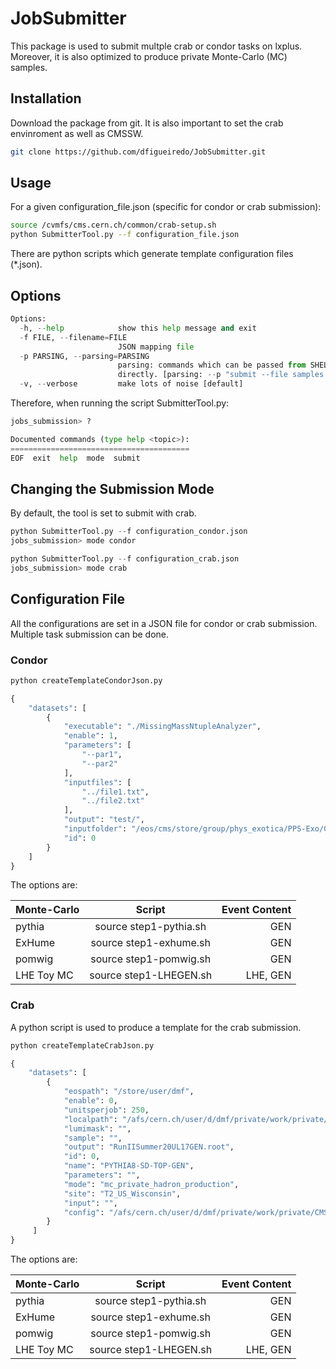 # JobSubmitter

This package is used to submit multple crab or condor tasks on lxplus. Moreover, it is also optimized to produce private Monte-Carlo (MC) samples. 

## Installation

Download the package from git. It is also important to set the crab envinroment as well as CMSSW. 

```bash
git clone https://github.com/dfigueiredo/JobSubmitter.git
```

## Usage

For a given configuration_file.json (specific for condor or crab submission):

```bash
source /cvmfs/cms.cern.ch/common/crab-setup.sh
python SubmitterTool.py --f configuration_file.json
```
There are python scripts which generate template configuration files (*.json).

## Options

```python
Options:
  -h, --help            show this help message and exit
  -f FILE, --filename=FILE
                        JSON mapping file
  -p PARSING, --parsing=PARSING
                        parsing: commands which can be passed from SHELL
                        directly. [parsing: --p "submit --file samples.json"]
  -v, --verbose         make lots of noise [default]
```
Therefore, when running the script SubmitterTool.py:

```python
jobs_submission> ?

Documented commands (type help <topic>):
========================================
EOF  exit  help  mode  submit
```

## Changing the Submission Mode

By default, the tool is set to submit with crab.

```python
python SubmitterTool.py --f configuration_condor.json
jobs_submission> mode condor
```

```python
python SubmitterTool.py --f configuration_crab.json
jobs_submission> mode crab
```

## Configuration File

All the configurations are set in a JSON file for condor or crab submission. Multiple task submission can be done.

### Condor

```bash
python createTemplateCondorJson.py
```

```python
{
    "datasets": [
        {
            "executable": "./MissingMassNtupleAnalyzer", 
            "enable": 1, 
            "parameters": [
                "--par1", 
                "--par2" 
            ], 
            "inputfiles": [
                "../file1.txt", 
                "../file2.txt"
            ], 
            "output": "test/", 
            "inputfolder": "/eos/cms/store/group/phys_exotica/PPS-Exo/Grid/Test", 
            "id": 0
        }
    ]
}
```

The options are:

| Monte-Carlo       | Script | Event Content |
| ------------- |:-------------:|-------------:|
| pythia      | source step1-pythia.sh | GEN |
| ExHume      | source step1-exhume.sh | GEN |
| pomwig      | source step1-pomwig.sh | GEN |
| LHE Toy MC   | source step1-LHEGEN.sh | LHE, GEN |

### Crab

A python script is used to produce a template for the crab submission.

```bash
python createTemplateCrabJson.py 
```

```python
{
    "datasets": [
        {
            "eospath": "/store/user/dmf", 
            "enable": 0, 
            "unitsperjob": 250, 
            "localpath": "/afs/cern.ch/user/d/dmf/private/work/private/CMSPhysicsAnalysis/PrivateMCProduction/PPSMCProduction/working", 
            "lumimask": "", 
            "sample": "", 
            "output": "RunIISummer20UL17GEN.root", 
            "id": 0, 
            "name": "PYTHIA8-SD-TOP-GEN", 
            "parameters": "", 
            "mode": "mc_private_hadron_production", 
            "site": "T2_US_Wisconsin", 
            "input": "", 
            "config": "/afs/cern.ch/user/d/dmf/private/work/private/CMSPhysicsAnalysis/PrivateMCProduction/PPSMCProduction/working/SD-TOP-PYTHIA8_cfg.py"
        }
     ]
}
```

The options are:

| Monte-Carlo       | Script | Event Content |
| ------------- |:-------------:|-------------:|
| pythia      | source step1-pythia.sh | GEN |
| ExHume      | source step1-exhume.sh | GEN |
| pomwig      | source step1-pomwig.sh | GEN |
| LHE Toy MC   | source step1-LHEGEN.sh | LHE, GEN |
